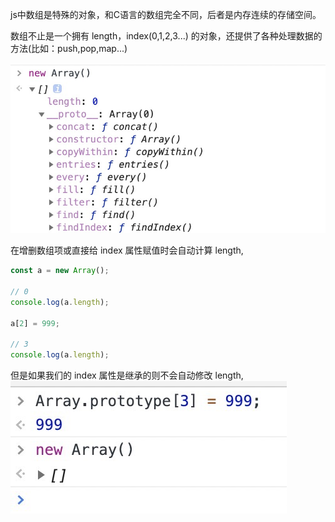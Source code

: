 js中数组是特殊的对象，和C语言的数组完全不同，后者是内存连续的存储空间。

数组不止是一个拥有 length，index(0,1,2,3...) 的对象，还提供了各种处理数据的方法(比如：push,pop,map...)

![数组方法](https://raw.githubusercontent.com/SwordsmanYao/notes-of-ecma-specification/main/array_method.png)


在增删数组项或直接给 index 属性赋值时会自动计算 length,
```js
const a = new Array();

// 0
console.log(a.length);

a[2] = 999;

// 3
console.log(a.length);
```

但是如果我们的 index 属性是继承的则不会自动修改 length,
![继承的index](https://raw.githubusercontent.com/SwordsmanYao/notes-of-ecma-specification/main/extend_index.jpg)

